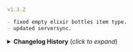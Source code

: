 #
```yaml
v1.3.2
```
```markdown
- fixed empty elixir bottles item type.
- updated serversync.
```

<details>
<summary><b>Changelog History</b> (<i>click to expand</i>)</summary>
<br/>

#
```yaml
v1.3.1
```
```markdown
- added toggle option to enable/disable returning of empty bottles/containers after you consume a tonic or elixir.
```
```yaml
v1.3.0
```
```markdown
- fixed messagehud bug.
- other minor bug fixed.
```
```yaml
v1.2.9
```
```markdown
- fixed compatibility issue with makail itemdrawers mod.
```
```yaml
v1.2.8
```
```markdown
- updated to the latest valheim build (217.28)
- updated serversync and dependencies
- updated manifests bepinex dependency string
- put localization example to a zip package to avoid unnecessary duplicates
```
```yaml
v1.2.7
```
```markdown
- fixed multiplayer version check issues
```
```yaml
v1.2.6
```
```markdown
- updated to the latest valheim build (217.22)
- added german and spanish translation
```
```yaml
v1.2.5
```
```markdown
- removed item manager and piece manager.
- added 4 new pickable plants that will spawn to meadows, blackforest and plains.
- added 8 new elixirs with different buffs and side effects that will help you on your journey.
- added option to disable a recipe (needs a logout to take effect.)
```
```yaml
v1.2.0
```
```markdown
- fixed an NRE when socketing the last item on you inventory failed on jewelcrafting 
```
```yaml
v1.1.9
```
```markdown
- updated to the latest valheim build (217.14) hilders request.
- added 2 new pickable plants that can help you on your journey.
- minor bug fixes and code improvements.
```
```yaml
v1.1.7
```
```markdown
- EmptyContainers, EmptyBottles, EmptyLargeBottles are now reuseable, you won't need to make one everytime you need to craft them.
```
```yaml
v1.1.6
```
```markdown
- fixed exp bug where you can get exp from picking up dandelion/thistle eventhough its still growing up.
- added possible multiplayer fixed when two or more player interact or pick up dandelion/thistle in the same zone.
```
```yaml
v1.1.5
```
```markdown
- updated to the latest valheim build (216.9)
- fixed tonics duration bug
```
```yaml
v1.1.4
```
```markdown
- fixed exp loss min value, sorry about that i put 1 instead of 0 my bad xD
```
```yaml
v1.1.3
```
```markdown
- added configurable exp cooldown timer when picking up dandelion and thistle, you can now only get exp from picking up herbs when the cooldown timer expires
- added configurable exp loss on death value.
```
```yaml
v1.1.2
```
```markdown
- adjust exp gain factors min value.
```
```yaml
v1.1.1
```
```markdown
- fixed NRE when eating something other than potions (thanks to @Lagoshi for helping me test it)
- adjusted some config values (min/max acceptable values)
```
```yaml
v1.1.0
```
```markdown
- added a new crafting station for tonics.
- added 3 new healing tonics.
- added 6 new recovery tonics.
- potions cooldown and duration are now scaled by herbalist skill level. (supports potion plus mod)
- rewritten code and updated to the latest bepinex and valheim builds.
```
```yaml
v1.0.1
```
```markdown
- fixed a weird NRE
- updates readme
```
```yaml
v1.0.0
```
```markdown
- first released
```

</details>

